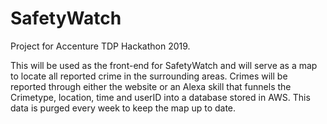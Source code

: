 # SafetyWatch

Project for Accenture TDP Hackathon 2019.

This will be used as the front-end for SafetyWatch and will serve as a map to locate all reported crime in the surrounding areas. Crimes will be reported through either the website or an Alexa skill that funnels the Crimetype, location, time and userID into a database stored in AWS. This data is purged every week to keep the map up to date. 

